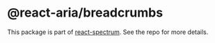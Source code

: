 # @react-aria/breadcrumbs

This package is part of [react-spectrum](https://github.com/watheia/spectrum). See the repo for more details.
